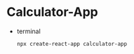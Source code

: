 # Calculator-App

<!-- GETTING STARTED -->
* terminal
  ```sh
  npx create-react-app calculator-app
  ```
